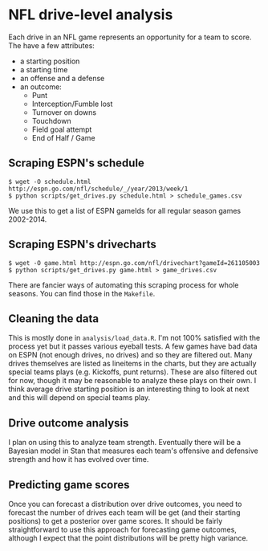 # NFL drive-level analysis

Each drive in an NFL game represents an opportunity for a team to score.  The have a few attributes:

* a starting position
* a starting time
* an offense and a defense
* an outcome:
  * Punt
  * Interception/Fumble lost
  * Turnover on downs
  * Touchdown
  * Field goal attempt
  * End of Half / Game
  

## Scraping ESPN's schedule

    $ wget -O schedule.html http://espn.go.com/nfl/schedule/_/year/2013/week/1
    $ python scripts/get_drives.py schedule.html > schedule_games.csv

We use this to get a list of ESPN gameIds for all regular season games 2002-2014.

## Scraping ESPN's drivecharts

    $ wget -O game.html http://espn.go.com/nfl/drivechart?gameId=261105003
    $ python scripts/get_drives.py game.html > game_drives.csv

There are fancier ways of automating this scraping process for whole seasons.  You can find those in the `Makefile`.

## Cleaning the data

This is mostly done in `analysis/load_data.R`.  I'm not 100% satisfied with the process yet but it passes various eyeball tests.  A few games have bad data on ESPN (not enough drives, no drives) and so they are filtered out.  Many drives themselves are listed as lineitems in the charts, but they are actually special teams plays (e.g. Kickoffs, punt returns).  These are also filtered out for now, though it may be reasonable to analyze these plays on their own.  I think average drive starting position is an interesting thing to look at next and this will depend on special teams play.

## Drive outcome analysis

I plan on using this to analyze team strength.  Eventually there will be a Bayesian model in Stan that measures each team's offensive and defensive strength and how it has evolved over time.

## Predicting game scores

Once you can forecast a distribution over drive outcomes, you need to forecast the number of drives each team will be get (and their starting positions) to get a posterior over game scores.  It should be fairly straightforward to use this approach for forecasting game outcomes, although I expect that the point distributions will be pretty high variance.
